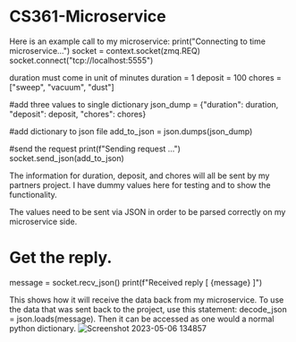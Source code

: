 # CS361-Microservice

Here is an example call to my microservice: 
print("Connecting to time microservice…")
socket = context.socket(zmq.REQ)
socket.connect("tcp://localhost:5555")

duration must come in unit of minutes
duration = 1
deposit = 100
chores = ["sweep", "vacuum", "dust"]

#add three values to single dictionary
json_dump = {"duration": duration, "deposit": deposit, "chores": chores}

#add dictionary to json file
add_to_json = json.dumps(json_dump)

#send the request
print(f"Sending request …")
socket.send_json(add_to_json)

The information for duration, deposit, and chores will all be sent by my partners project. I have dummy values here for testing and to show the functionality. 

The values need to be sent via JSON in order to be parsed correctly on my microservice side. 

#  Get the reply.
message = socket.recv_json()
print(f"Received reply [ {message} ]")

This shows how it will receive the data back from my microservice. To use the data that was sent back to the project, use this statement: decode_json = json.loads(message). Then it can be accessed as one would a normal python dictionary. 
![Screenshot 2023-05-06 134857](https://user-images.githubusercontent.com/107904009/236641614-6be1d02f-1b78-4df0-b17e-15f17ac026da.png)

